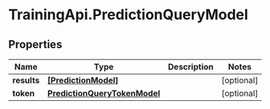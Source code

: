 # TrainingApi.PredictionQueryModel

## Properties
Name | Type | Description | Notes
------------ | ------------- | ------------- | -------------
**results** | [**[PredictionModel]**](PredictionModel.md) |  | [optional] 
**token** | [**PredictionQueryTokenModel**](PredictionQueryTokenModel.md) |  | [optional] 


